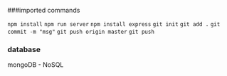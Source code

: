 
###imported commands

`npm install`
`npm run server`
`npm install express`
`git init`
`git add .`
`git commit -m "msg"`
`git push origin master` 
`git push`


### database

mongoDB - NoSQL